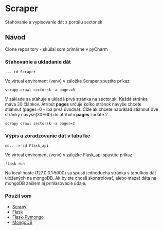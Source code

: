 # Scraper
Sťahovanie a vypisovanie dát z portálu sector.sk

## Návod
Clone repository - skúšal som primárne v pyCharm

### Sťahovanie a ukladanie dát 
```
... cd Scraper
```
Vo virtual enviroment (venv) v záložke Scraper spustite príkaz
```
scrapy crawl sectorsk -a pages=0
```
V základe sa sťahuje a ukladá prvá stránka na sector.sk. Každá stránka máva 30 článkov.
Atribút **pages** určuje koľko stránok navyše chcete stiahnuť (pages=0 - iba prvá úvodná).
Čiže ak chcete napríklad stiahnuť dve stránky navyše(30+60) do atribútu **pages** zadáte 2.
```
scrapy crawl sectorsk -a pages=2
```


### Výpis a zoradzovanie dát v tabuľke 
```
cd.. -> cd Flask_api
```
Vo virtual enviroment (venv) v záložke Flask_api spustite príkaz
```
flask run
```
Na local hoste (127.0.0.1:5000) sa spustí jednoduchá stránka s tabuľkou dát uložených na mongoDB.
Ak by ste chceli skontrolovať, alebo mazať dáta na mongoDB zašlem aj prihlasovacie údaje.


### Použil som
* [Scrapy](https://scrapy.org/)
* [Flask](https://flask.palletsprojects.com/en/1.1.x/)
* [Flask-Pymongo](https://flask-pymongo.readthedocs.io/en/latest/)
* [MongoDB](https://www.mongodb.com/)
